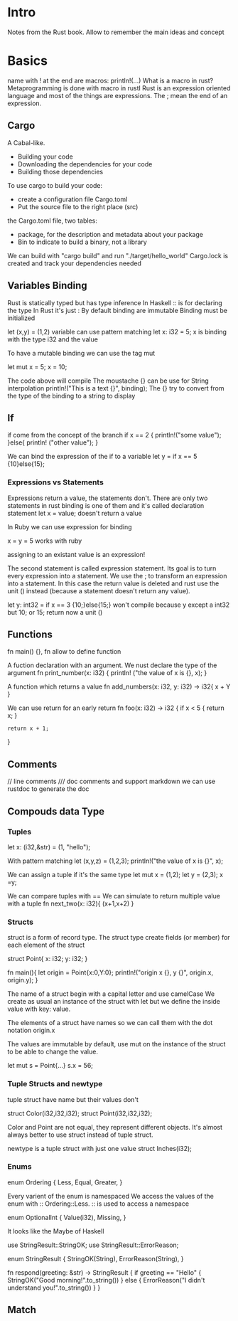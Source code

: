 # Intro

Notes from the Rust book. Allow to remember the main ideas and concept

# Basics

name with ! at the end are macros: println!(...)
What is a macro in rust? Metaprogramming is done with macro in rustl
Rust is an expression oriented language and most of the things are
expressions. The ; mean the end of an expression.

## Cargo

A Cabal-like.

* Building your code
* Downloading the dependencies for your code
* Building those dependencies

To use cargo to build your code:
* create a configuration file Cargo.toml
* Put the source file to the right place (src)

the Cargo.toml file, two tables:
* package, for the description and metadata about your package
* Bin to indicate to build a binary, not a library

We can build with "cargo build" and run "./target/hello_world"
Cargo.lock is created and track your dependencies needed

## Variables Binding

Rust is statically typed but has type inference
In Haskell :: is for declaring the type
In Rust it's just :
By default binding are immutable
Binding must be initialized

let (x,y) = (1,2) variable can use pattern matching
let x: i32 = 5; x is binding with the type i32 and the value 

To have a mutable binding we can use the tag mut

let mut x = 5;
x = 10;

The code above will compile
The moustache {} can be use for String interpolation
println!("This is a text {}", binding);
The {} try to convert from the type of the binding to a string to
display

## If

if come from the concept of the branch
if x == 2 {
println!("some value");
}else{
println! ("other value");
}

We can bind the expression of the if to a variable
let y = if x == 5 {10}else{15};

### Expressions vs Statements

Expressions return a value, the statements don't.
There are only two statements in rust
binding is one of them and it's called declaration statement
let x = value; doesn't return a value

In Ruby we can use expression for binding

x = y = 5 works with ruby

assigning to an existant value is an expression!

The second statement is called expression statement. Its goal is to
turn every expression into a statement. We use the ; to transform an
expression into a statement. In this case the return value is deleted
and rust use the unit () instead (because a statement doesn't return
any value).

let y: int32 = if x == 3 {10;}else{15;} won't compile because y except
a int32 but 10; or 15; return now a unit ()

## Functions

fn main() {},  fn allow to define function

A fuction declaration with an argument. We nust declare the type of
the argument
fn  print_number(x: i32) {
  println! ("the value of x is {}, x);
  }

A function which returns a value
fn add_numbers(x: i32, y: i32) -> i32{
  x + Y
}

We can use return for an early return
fn foo(x: i32) -> i32 {
    if x < 5 { return x; }

    return x + 1;
}

## Comments
// line comments
/// doc comments and support markdown
we can use rustdoc to generate the doc

## Compouds data Type

### Tuples

let x: (i32,&str)  = (1, "hello");

With pattern matching
let (x,y,z) = (1,2,3);
println!("the value of x is {}", x);

We can assign a tuple if it's the same type
let mut x = (1,2);
let y = (2,3);
x =y;

We can compare tuples with ==
We can simulate to return multiple value with a tuple
fn next_two(x: i32){
  (x+1,x+2)
  }

### Structs

struct is a form of record type. The struct type create fields (or
member) for each element of the struct

struct Point{
x: i32;
y: i32;
}

fn main(){
let origin = Point{x:0,Y:0};
println!("origin x {}, y {}", origin.x, origin.y);
}

The name of a struct begin with a capital letter and use camelCase
We create as usual an instance of the struct with let but we define
the inside value with key: value.

The elements of a struct have names so we can call them with the dot
notation
origin.x

The values are immutable by default, use mut on the instance of the
struct to be able to change the value.

let mut s = Point{...}
s.x = 56;

### Tuple Structs and newtype

tuple struct have name but their values don't

struct Color(i32,i32,i32);
struct Point(i32,i32,i32);

Color and Point are not equal, they represent different objects.
It's almost always better to use struct instead of tuple struct.

newtype is a tuple struct with just one value
struct Inches(i32);

### Enums

enum Ordering {
    Less,
    Equal,
    Greater,
	}

Every varient of the enum is namespaced	
We access the values of the enum with ::
Ordering::Less. :: is used to access a namespace

enum OptionalInt {
    Value(i32),
    Missing,
	}

It looks like the Maybe of Haskell

use StringResult::StringOK;
use StringResult::ErrorReason;

enum StringResult {
    StringOK(String),
    ErrorReason(String),
}


fn respond(greeting: &str) -> StringResult {
    if greeting == "Hello" {
        StringOK("Good morning!".to_string())
    } else {
        ErrorReason("I didn't understand you!".to_string())
    }
	}

## Match
